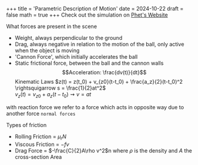 +++
title = 'Parametric Description of Motion'
date = 2024-10-22
draft = false
math = true
+++
Check out the simulation on <a href='https://phet.colorado.edu/en/simulations/projectile-motion'> Phet's Website </a>

What forces are present in the scene
- Weight, always perpendicular to the ground
- Drag, always negative in relation to the motion of the ball, only active when the object is moving
- 'Cannon Force', which initially accelerates the ball
- Static frictional force, between the ball and the cannon walls
$$Acceleration: \frac{dv(t)}{dt}$$
Kinematic Laws
$z(t) = z(t_0) + v_{z0}(t-t_0) + \frac{a_z}{2}(t-t_0)^2 \rightsquigarrow s = \frac{1}{2}at^2$   
$v_z(t) = v_{z0} + a_z(t -t_0) \rightsquigarrow v=at$  

with reaction force we refer to a force which acts in opposite way due to another force `normal forces`

Types of friction
- Rolling Friction = $\mu_r N$
- Viscous Friction = $-fv$
- Drag Force = $-\frac{C}{2}A\rho v^2$n where $\rho$ is the density and $A$ the cross-section Area